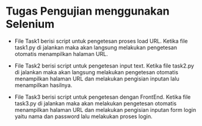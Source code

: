 # Tugas Pengujian menggunakan Selenium 

- File Task1 berisi script untuk pengetesan proses load URL. Ketika file task1.py di jalankan maka akan langsung melakukan pengetesan otomatis menampilkan halaman URL.

- File Task2 berisi script untuk pengetesan input text. Ketika file task2.py di jalankan maka akan langsung melakukan pengetesan otomatis menampilkan halaman URL dan melakukan pengisian inputan lalu menampilkan hasilnya.

- File Task3 berisi script untuk pengetesan dengan FrontEnd. Ketika file task3.py di jalankan maka akan melakukan pengetesan otomatis menampilkan halaman URL dan melakukan pengisian inputan form login yaitu nama dan password lalu melakukan proses login.
